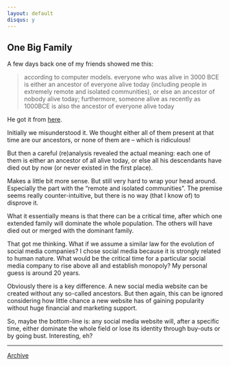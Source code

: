 ```yaml
---
layout: default
disqus: y
---
```


## One Big Family

A few days back one of my friends showed me this:

>according to computer models. everyone who was alive in 3000 BCE is either an ancestor of everyone alive today (including people in extremely remote and isolated communities), or else an ancestor of nobody alive today; furthermore, someone alive as recently as 1000BCE is also the ancestor of everyone alive today

He got it from [here][1].

Initially we misunderstood it. We thought either all of them present at that time are our ancestors, or none of them are &#8211; which is ridiculous!

But then a careful (re)analysis revealed the actual meaning: each one of them is either an ancestor of all alive today, or else all his descendants have died out by now (or never existed in the first place).

Makes a little bit more sense. But still very hard to wrap your head around. Especially the part with the “remote and isolated communities”. The premise seems really counter-intuitive, but there is no way (that I know of) to disprove it.

What it essentially means is that there can be a critical time, after which one extended family will dominate the whole population. The others will have died out or merged with the dominant family.

That got me thinking. What if we assume a similar law for the evolution of social media companies? I chose social media because it is strongly related to human nature. What would be the critical time for a particular social media company to rise above all and establish monopoly? My personal guess is around 20 years.

Obviously there is a key difference. A new social media website can be created without any so-called ancestors. But then again, this can be ignored considering how little chance a new website has of gaining popularity without huge financial and marketing support.

So, maybe the bottom-line is: any social media website will, after a specific time, either dominate the whole field or lose its identity through buy-outs or by going bust. Interesting, eh?

 [1]: https://plus.google.com/114134834346472219368/posts/SPaUGj7dVVd
 
 * * *

[Archive](../archive)
